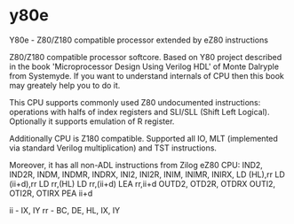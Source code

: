 # y80e
Y80e - Z80/Z180 compatible processor extended by eZ80 instructions

Z80/Z180 compatible processor softcore. Based on Y80 project described in the book 'Microprocessor Design Using Verilog HDL' of Monte Dalryple from Systemyde. If you want to understand internals of CPU then this book may greately help you to do it.

This CPU supports commonly used Z80 undocumented instructions: operations with halfs of index registers and SLI/SLL (Shift Left Logical). Optionally it supports emulation of R register.

Additionally CPU is Z180 compatible. Supported all IO, MLT (implemented via standard Verilog multiplication) and TST instructions.

Moreover, it has all non-ADL instructions from Zilog eZ80 CPU:
IND2, IND2R, INDM, INDMR, INDRX, 
INI2, INI2R, INIM, INIMR, INIRX, 
LD (HL),rr 
LD (ii+d),rr 
LD rr,(HL) 
LD rr,(ii+d) 
LEA rr,ii+d 
OUTD2, OTD2R, OTDRX 
OUTI2, OTI2R, OTIRX 
PEA ii+d 
 
ii - IX, IY 
rr - BC, DE, HL, IX, IY 
